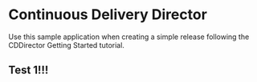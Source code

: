 # Continuous Delivery Director
Use this sample application when creating a simple release following the CDDirector Getting Started tutorial.

## Test 1!!!
